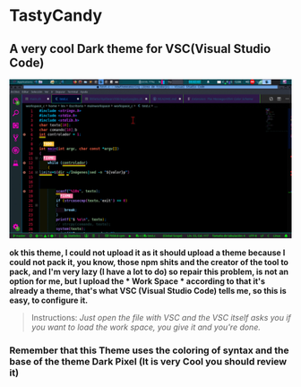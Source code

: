 # TastyCandy

## A very cool Dark theme for VSC(Visual Studio Code)

![Very cool don't?](screeshots/shots.gif)


**ok this theme, I could not upload it as it should upload a theme because I could not pack it, you know, those npm shits and the creator of the tool to pack, and I'm very lazy (I have a lot to do) so repair this problem, is not an option for me, but I upload the * Work Space * according to that it's already a theme, that's what VSC (Visual Studio Code) tells me, so this is easy, to configure it.**

> Instructions:
*Just open the file with VSC and the VSC itself asks you if you want to load the work space, you give it and you're done.*


### Remember that this Theme uses the coloring of syntax and the base of the theme Dark Pixel (It is very Cool you should review it)

